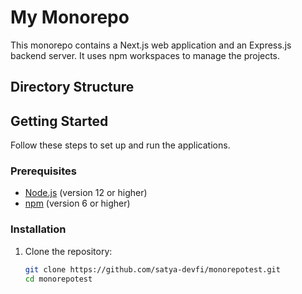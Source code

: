# My Monorepo

This monorepo contains a Next.js web application and an Express.js backend server. It uses npm workspaces to manage the projects.

## Directory Structure

## Getting Started

Follow these steps to set up and run the applications.

### Prerequisites

- [Node.js](https://nodejs.org/) (version 12 or higher)
- [npm](https://www.npmjs.com/) (version 6 or higher)

### Installation

1. Clone the repository:

   ```sh
   git clone https://github.com/satya-devfi/monorepotest.git
   cd monorepotest
   ```

